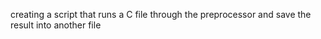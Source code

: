 creating a script that runs a C file through the preprocessor and save the result into another file
